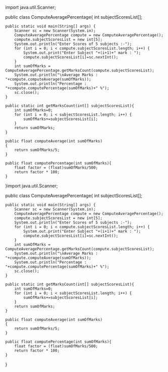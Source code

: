 import java.util.Scanner;

public class ComputeAveragePercentage{
    int subjectScoresList[];

    public static void main(String[] args) {
        Scanner sc = new Scanner(System.in);
        ComputeAveragePercentage compute = new ComputeAveragePercentage();
        compute.subjectScoresList = new int[5];
        System.out.println("Enter Scores of 5 subjects :-");
        for (int i = 0; i < compute.subjectScoresList.length; i++) {
            System.out.print("Enter Subject "+(i+1)+" mark : ");
            compute.subjectScoresList[i]=sc.nextInt();
        }
        int sumOfMarks = ComputeAveragePercentage.getMarksCount(compute.subjectScoresList);
        System.out.println("\nAverage Marks : "+compute.computeAverage(sumOfMarks));
        System.out.println("Percentage : "+compute.computePercentage(sumOfMarks)+" %");
        sc.close();
    }

    public static int getMarksCount(int[] subjectScoresList){
        int sumOfMarks=0;
        for (int i = 0; i < subjectScoresList.length; i++) {
            sumOfMarks+=subjectScoresList[i];
        }
        return sumOfMarks;
    }

    public float computeAverage(int sumOfMarks)
    {
        return sumOfMarks/5;
    }

    public float computePercentage(int sumOfMarks){
        float factor = (float)sumOfMarks/500;
        return factor * 100;
    }

}import java.util.Scanner;

public class ComputeAveragePercentage{
    int subjectScoresList[];

    public static void main(String[] args) {
        Scanner sc = new Scanner(System.in);
        ComputeAveragePercentage compute = new ComputeAveragePercentage();
        compute.subjectScoresList = new int[5];
        System.out.println("Enter Scores of 5 subjects :-");
        for (int i = 0; i < compute.subjectScoresList.length; i++) {
            System.out.print("Enter Subject "+(i+1)+" mark : ");
            compute.subjectScoresList[i]=sc.nextInt();
        }
        int sumOfMarks = ComputeAveragePercentage.getMarksCount(compute.subjectScoresList);
        System.out.println("\nAverage Marks : "+compute.computeAverage(sumOfMarks));
        System.out.println("Percentage : "+compute.computePercentage(sumOfMarks)+" %");
        sc.close();
    }

    public static int getMarksCount(int[] subjectScoresList){
        int sumOfMarks=0;
        for (int i = 0; i < subjectScoresList.length; i++) {
            sumOfMarks+=subjectScoresList[i];
        }
        return sumOfMarks;
    }

    public float computeAverage(int sumOfMarks)
    {
        return sumOfMarks/5;
    }

    public float computePercentage(int sumOfMarks){
        float factor = (float)sumOfMarks/500;
        return factor * 100;
    }

}
